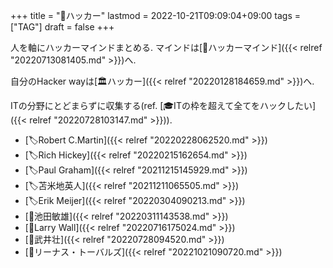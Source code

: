 +++
title = "🔖ハッカー"
lastmod = 2022-10-21T09:09:04+09:00
tags = ["TAG"]
draft = false
+++

人を軸にハッカーマインドまとめる. マインドは[🔖ハッカーマインド]({{< relref "20220713081405.md" >}})へ.

自分のHacker wayは[🏛ハッカー]({{< relref "20220128184659.md" >}})へ.

ITの分野にとどまらずに収集する(ref. [🎓ITの枠を超えて全てをハックしたい]({{< relref "20220728103147.md" >}})).

-   [🏷Robert C.Martin]({{< relref "20220228062520.md" >}})
-   [🏷Rich Hickey]({{< relref "20220215162654.md" >}})
-   [🏷Paul Graham]({{< relref "20211215145929.md" >}})
-   [🏷苫米地英人]({{< relref "20211211065505.md" >}})
-   [🏷Erik Meijer]({{< relref "20220304090213.md" >}})
-   [📝池田敏雄]({{< relref "20220311143538.md" >}})
-   [👨Larry Wall]({{< relref "20220716175024.md" >}})
-   [👨武井壮]({{< relref "20220728094520.md" >}})
-   [👨リーナス・トーバルズ]({{< relref "20221021090720.md" >}})
